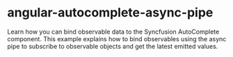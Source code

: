 # angular-autocomplete-async-pipe
Learn how you can bind observable data to the Syncfusion AutoComplete component. This example explains how to bind observables using the async pipe to subscribe to observable objects and get the latest emitted values.
